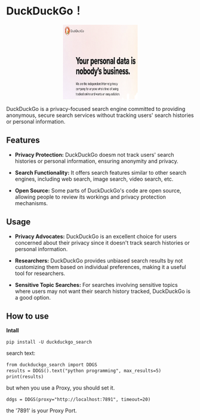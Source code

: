 # DuckDuckGo！
<p align="center">
  <img src="https://github.com/ShinYizila/ShinYizila.github.io/raw/master/imageDir/Screenshot%202024-04-22%20at%2018.31.02.png" width="200" height="200"/>
</p>
DuckDuckGo is a privacy-focused search engine committed to providing anonymous, secure search services without tracking users' search histories or personal information.

## Features

- **Privacy Protection:** DuckDuckGo doesm not track users' search histories or personal information, ensuring anonymity and privacy.
  
- **Search Functionality:** It offers search features similar to other search engines, including web search, image search, video search, etc.

- **Open Source:** Some parts of DuckDuckGo's code are open source, allowing people to review its workings and privacy protection mechanisms.

## Usage

- **Privacy Advocates:** DuckDuckGo is an excellent choice for users concerned about their privacy since it doesn't track search histories or personal information.

- **Researchers:** DuckDuckGo provides unbiased search results by not customizing them based on individual preferences, making it a useful tool for researchers.

- **Sensitive Topic Searches:** For searches involving sensitive topics where users may not want their search history tracked, DuckDuckGo is a good option.

## How to use
**Intall**
```
pip install -U duckduckgo_search
```
search text:
```
from duckduckgo_search import DDGS
results = DDGS().text("python programming", max_results=5)
print(results)
```
but when you use a Proxy, you should set it.
```
ddgs = DDGS(proxy="http://localhost:7891", timeout=20)
```
the '7891' is your Proxy Port.
